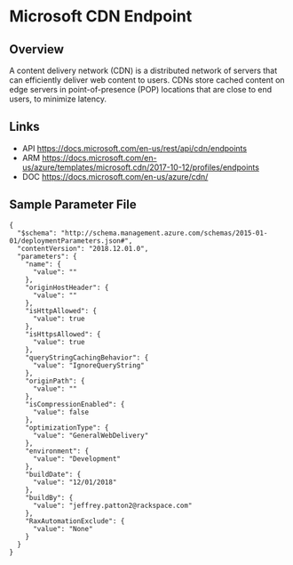 # Microsoft CDN Endpoint

## Overview
A content delivery network (CDN) is a distributed network of servers that can efficiently deliver web content to users. CDNs store cached content on edge servers in point-of-presence (POP) locations that are close to end users, to minimize latency.

## Links
- API https://docs.microsoft.com/en-us/rest/api/cdn/endpoints
- ARM https://docs.microsoft.com/en-us/azure/templates/microsoft.cdn/2017-10-12/profiles/endpoints
- DOC https://docs.microsoft.com/en-us/azure/cdn/

## Sample Parameter File
```
{
  "$schema": "http://schema.management.azure.com/schemas/2015-01-01/deploymentParameters.json#",
  "contentVersion": "2018.12.01.0",
  "parameters": {
    "name": {
      "value": ""
    },
    "originHostHeader": {
      "value": ""
    },
    "isHttpAllowed": {
      "value": true
    },
    "isHttpsAllowed": {
      "value": true
    },
    "queryStringCachingBehavior": {
      "value": "IgnoreQueryString"
    },
    "originPath": {
      "value": ""
    },
    "isCompressionEnabled": {
      "value": false
    },
    "optimizationType": {
      "value": "GeneralWebDelivery"
    },
    "environment": {
      "value": "Development"
    },
    "buildDate": {
      "value": "12/01/2018"
    },
    "buildBy": {
      "value": "jeffrey.patton2@rackspace.com"
    },
    "RaxAutomationExclude": {
      "value": "None"
    }
  }
}
```